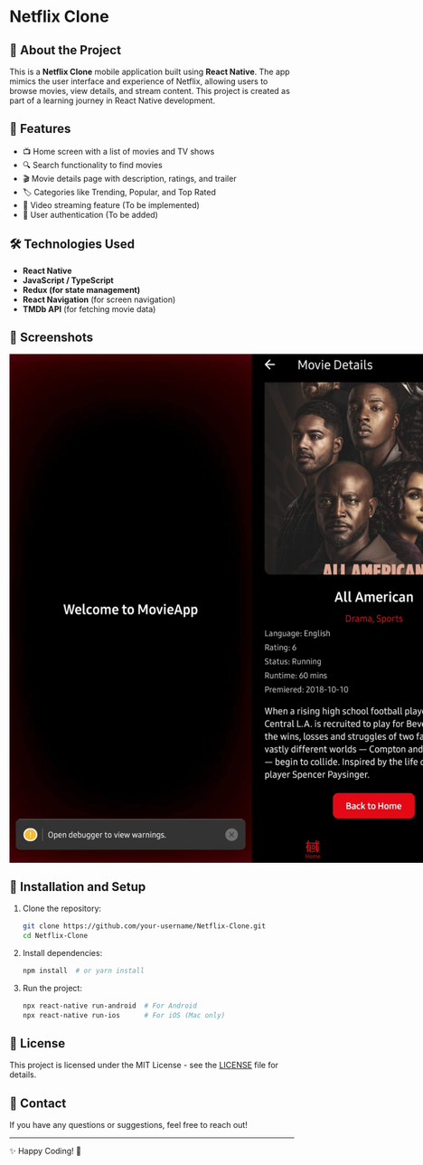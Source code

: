 # Netflix Clone

## 📱 About the Project
This is a **Netflix Clone** mobile application built using **React Native**. The app mimics the user interface and experience of Netflix, allowing users to browse movies, view details, and stream content. This project is created as part of a learning journey in React Native development.

## 🚀 Features
- 📺 Home screen with a list of movies and TV shows
- 🔍 Search functionality to find movies
- 🎬 Movie details page with description, ratings, and trailer
- 🏷️ Categories like Trending, Popular, and Top Rated
- 🎥 Video streaming feature (To be implemented)
- 📜 User authentication (To be added)

## 🛠️ Technologies Used
- **React Native**
- **JavaScript / TypeScript**
- **Redux (for state management)**
- **React Navigation** (for screen navigation)
- **TMDb API** (for fetching movie data)

## 📂 Screenshots
<div style="display:flex;justify-items:space-around" >
<img style="height:900px;width:800px" src="NetflixClone/home.jpg">
<img style="height:900px;width:800px" src="NetflixClone/details.jpg">
<img style="height:900px;width:800px" src="NetflixClone/search.jpg">
</div>

## 🔧 Installation and Setup
1. Clone the repository:
   ```sh
   git clone https://github.com/your-username/Netflix-Clone.git
   cd Netflix-Clone
   ```
2. Install dependencies:
   ```sh
   npm install  # or yarn install
   ```
3. Run the project:
   ```sh
   npx react-native run-android  # For Android
   npx react-native run-ios      # For iOS (Mac only)
   ```
   
## 📜 License
This project is licensed under the MIT License - see the [LICENSE](LICENSE) file for details.

## 📩 Contact
If you have any questions or suggestions, feel free to reach out!

---
✨ Happy Coding! 🚀

